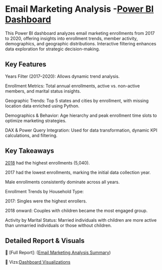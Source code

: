 # Email Marketing Analysis -[Power BI Dashboard](https://github.com/Nagalakshmi-Pulivarthi/Power-BI/blob/main/Email%20Marketing%20Analysis/Vizs/Email%20Marketing_Viz.pdf)

This Power BI dashboard analyzes email marketing enrollments from 2017 to 2020, offering insights into enrollment trends, member activity, demographics, and geographic distributions. Interactive filtering enhances data exploration for strategic decision-making.

## Key Features
Years Filter (2017–2020): Allows dynamic trend analysis.

Enrollment Metrics: Total annual enrollments, active vs. non-active members, and marital status insights.

Geographic Trends: Top 5 states and cities by enrollment, with missing location data enriched using Python.

Demographics & Behavior: Age hierarchy and peak enrollment time slots to optimize marketing strategies.

DAX & Power Query Integration: Used for data transformation, dynamic KPI calculations, and filtering.

## Key Takeaways
[2018]((https://github.com/Nagalakshmi-Pulivarthi/Power-BI/blob/main/Email%20Marketing%20Analysis/Vizs/2018.PNG)) had the highest enrollments (5,040).

2017 had the lowest enrollments, marking the initial data collection year.

Male enrollments consistently dominate across all years.

Enrollment Trends by Household Type:

2017: Singles were the highest enrollers.

2018 onward: Couples with children became the most engaged group.

Activity by Marital Status: Married individuals with children are more active than unmarried individuals or those without children.

## Detailed Report & Visuals
📂 [Full Report]: ([Email Marketing Analysis Summary](https://github.com/Nagalakshmi-Pulivarthi/Power-BI/blob/main/Email%20Marketing%20Analysis/Summary_Report/Report.md))

📂 Vizs:[Dashboard Visualizations](https://github.com/Nagalakshmi-Pulivarthi/Power-BI/blob/main/Email%20Marketing%20Analysis/Vizs/Email%20Marketing_Viz.pdf)


